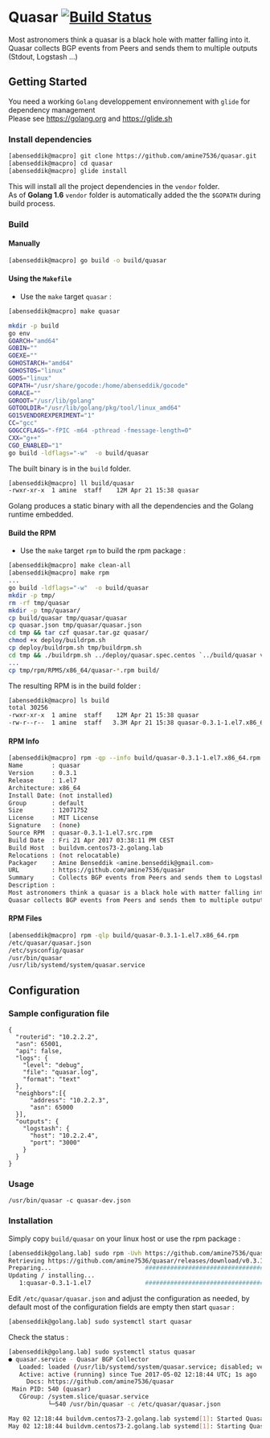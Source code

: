 # Quasar [![Build Status](https://img.shields.io/travis/amine7536/quasar/master.svg?style=flat-square)](https://travis-ci.org/amine7536/quasar)

Most astronomers think a quasar is a black hole with matter falling into it. Quasar collects BGP events from Peers and sends them to multiple outputs (Stdout, Logstash ...)


## Getting Started

You need a working `Golang` developpement environnement with `glide` for dependency management  
Please see https://golang.org and https://glide.sh

### Install dependencies

```bash
[abenseddik@macpro] git clone https://github.com/amine7536/quasar.git
[abenseddik@macpro] cd quasar
[abenseddik@macpro] glide install
```

This will install all the project dependencies in the `vendor` folder.  
As of **Golang 1.6** `vendor` folder is automatically added the the `$GOPATH` during build process.

### Build

#### Manually

```bash
[abenseddik@macpro] go build -o build/quasar
```

#### Using the `Makefile`

- Use the `make` target `quasar` :  

```bash
[abenseddik@macpro] make quasar

mkdir -p build
go env
GOARCH="amd64"
GOBIN=""
GOEXE=""
GOHOSTARCH="amd64"
GOHOSTOS="linux"
GOOS="linux"
GOPATH="/usr/share/gocode:/home/abenseddik/gocode"
GORACE=""
GOROOT="/usr/lib/golang"
GOTOOLDIR="/usr/lib/golang/pkg/tool/linux_amd64"
GO15VENDOREXPERIMENT="1"
CC="gcc"
GOGCCFLAGS="-fPIC -m64 -pthread -fmessage-length=0"
CXX="g++"
CGO_ENABLED="1"
go build -ldflags="-w"  -o build/quasar
```

The built binary is in the `build` folder.

```bash
[abenseddik@macpro] ll build/quasar
-rwxr-xr-x  1 amine  staff    12M Apr 21 15:38 quasar
```

Golang produces a static binary with all the dependencies and the Golang runtime embedded.

#### Build the RPM

- Use the `make` target `rpm` to build the rpm package :

```bash
[abenseddik@macpro] make clean-all
[abenseddik@macpro] make rpm
...
go build -ldflags="-w"  -o build/quasar
mkdir -p tmp/
rm -rf tmp/quasar
mkdir -p tmp/quasar/
cp build/quasar tmp/quasar/quasar
cp quasar.json tmp/quasar/quasar.json
cd tmp && tar czf quasar.tar.gz quasar/
chmod +x deploy/buildrpm.sh
cp deploy/buildrpm.sh tmp/buildrpm.sh
cd tmp && ./buildrpm.sh ../deploy/quasar.spec.centos `../build/quasar version`
...
cp tmp/rpm/RPMS/x86_64/quasar-*.rpm build/
```

The resulting RPM is in the build folder :

```bash
[abenseddik@macpro] ls build
total 30256
-rwxr-xr-x  1 amine  staff    12M Apr 21 15:38 quasar
-rw-r--r--  1 amine  staff   3.3M Apr 21 15:38 quasar-0.3.1-1.el7.x86_64.rpm
```

#### RPM Info

```bash
[abenseddik@macpro] rpm -qp --info build/quasar-0.3.1-1.el7.x86_64.rpm
Name        : quasar
Version     : 0.3.1
Release     : 1.el7
Architecture: x86_64
Install Date: (not installed)
Group       : default
Size        : 12071752
License     : MIT License
Signature   : (none)
Source RPM  : quasar-0.3.1-1.el7.src.rpm
Build Date  : Fri 21 Apr 2017 03:38:11 PM CEST
Build Host  : buildvm.centos73-2.golang.lab
Relocations : (not relocatable)
Packager    : Amine Benseddik <amine.benseddik@gmail.com>
URL         : https://github.com/amine7536/quasar
Summary     : Collects BGP events from Peers and sends them to Logstash
Description :
Most astronomers think a quasar is a black hole with matter falling into it.
Quasar collects BGP events from Peers and sends them to multiple outputs (Stdout, Logstash ...)
```

#### RPM Files

```bash
[abenseddik@macpro] rpm -qlp build/quasar-0.3.1-1.el7.x86_64.rpm
/etc/quasar/quasar.json
/etc/sysconfig/quasar
/usr/bin/quasar
/usr/lib/systemd/system/quasar.service
```


## Configuration

### Sample configuration file

```
{
  "routerid": "10.2.2.2",
  "asn": 65001,
  "api": false,
  "logs": {
    "level": "debug",
    "file": "quasar.log",
    "format": "text"
  },
  "neighbors":[{
      "address": "10.2.2.3",
      "asn": 65000
  }],
  "outputs": {
    "logstash": {
      "host": "10.2.2.4",
      "port": "3000"
    }
  }
}
```

### Usage

```
/usr/bin/quasar -c quasar-dev.json
```

### Installation

Simply copy `build/quasar` on your linux host or use the rpm package :

```bash
[abenseddik@golang.lab] sudo rpm -Uvh https://github.com/amine7536/quasar/releases/download/v0.3.1/quasar-0.3.1-1.el7.x86_64.rpm
Retrieving https://github.com/amine7536/quasar/releases/download/v0.3.1/quasar-0.3.1-1.el7.x86_64.rpm
Preparing...                          ################################# [100%]
Updating / installing...
   1:quasar-0.3.1-1.el7               ################################# [100%]
```

Edit `/etc/quasar/quasar.json` and adjust the configuration as needed, by default most of the configuration fields are empty then start `quasar` :

```bash
[abenseddik@golang.lab] sudo systemctl start quasar
```

Check the status :

```bash
[abenseddik@golang.lab] sudo systemctl status quasar
● quasar.service - Quasar BGP Collector
   Loaded: loaded (/usr/lib/systemd/system/quasar.service; disabled; vendor preset: disabled)
   Active: active (running) since Tue 2017-05-02 12:18:44 UTC; 1s ago
     Docs: https://github.com/amine7536/quasar
 Main PID: 540 (quasar)
   CGroup: /system.slice/quasar.service
           └─540 /usr/bin/quasar -c /etc/quasar/quasar.json

May 02 12:18:44 buildvm.centos73-2.golang.lab systemd[1]: Started Quasar BGP Collector.
May 02 12:18:44 buildvm.centos73-2.golang.lab systemd[1]: Starting Quasar BGP Collector...

```

